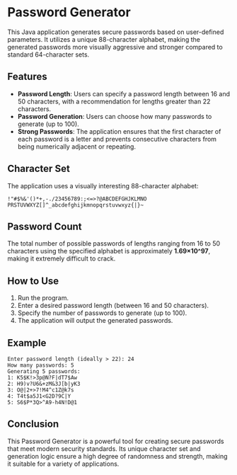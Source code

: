 # Password Generator

This Java application generates secure passwords based on user-defined parameters. It utilizes a unique 88-character alphabet, making the generated passwords more visually aggressive and stronger compared to standard 64-character sets.

## Features

- **Password Length**: Users can specify a password length between 16 and 50 characters, with a recommendation for lengths greater than 22 characters.
- **Password Generation**: Users can choose how many passwords to generate (up to 100). 
- **Strong Passwords**: The application ensures that the first character of each password is a letter and prevents consecutive characters from being numerically adjacent or repeating.

## Character Set

The application uses a visually interesting 88-character alphabet:

`!"#$%&'()*+,-./23456789:;<=>?@ABCDEFGHJKLMNO PRSTUVWXYZ[]^_abcdefghijkmnopqrstuvwxyz{|}~`


## Password Count

The total number of possible passwords of lengths ranging from 16 to 50 characters using the specified alphabet is approximately **1.69×10^97**, making it extremely difficult to crack.

## How to Use

1. Run the program.
2. Enter a desired password length (between 16 and 50 characters).
3. Specify the number of passwords to generate (up to 100).
4. The application will output the generated passwords.

## Example
```
Enter password length (ideally > 22): 24
How many passwords: 5
Generating 5 passwords:
1: K5$K!>3p@N?F|dT7$Aw
2: H9)v?U6&+zM&3J[b|yK3
3: O@|2+>7!M4^c1Z@k7s
4: T4t$a5J1<G2D?9C|Y
5: S6$P*3Q>^A9-h4N!D@1
```

## Conclusion

This Password Generator is a powerful tool for creating secure passwords that meet modern security standards. Its unique character set and generation logic ensure a high degree of randomness and strength, making it suitable for a variety of applications.


